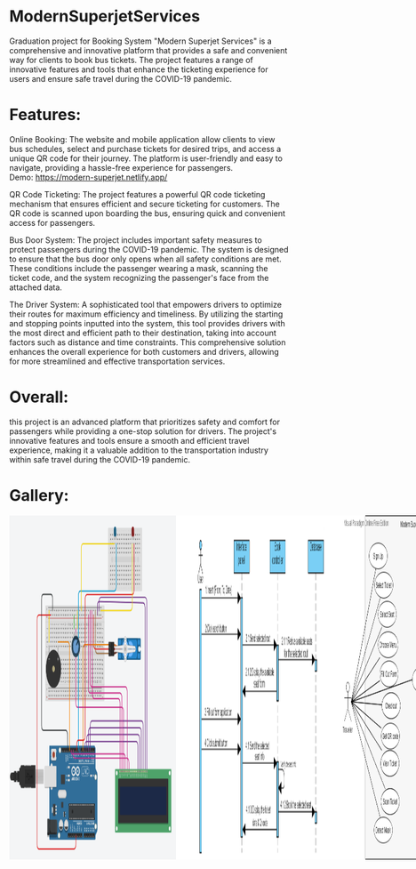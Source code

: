 # ModernSuperjetServices
Graduation project for Booking System "Modern Superjet Services" is a comprehensive and innovative platform that provides a safe and convenient way for clients to book bus tickets. The project features a range of innovative features and tools that enhance the ticketing experience for users and ensure safe travel during the COVID-19 pandemic.

# Features:

Online Booking: The website and mobile application allow clients to view bus schedules, select and purchase tickets for desired trips, and access a unique QR code for their journey. The platform is user-friendly and easy to navigate, providing a hassle-free experience for passengers.
<br>
Demo: https://modern-superjet.netlify.app/

QR Code Ticketing: The project features a powerful QR code ticketing mechanism that ensures efficient and secure ticketing for customers. The QR code is scanned upon boarding the bus, ensuring quick and convenient access for passengers.

Bus Door System: The project includes important safety measures to protect passengers during the COVID-19 pandemic. The system is designed to ensure that the bus door only opens when all safety conditions are met. These conditions include the passenger wearing a mask, scanning the ticket code, and the system recognizing the passenger's face from the attached data.

The Driver System: A sophisticated tool that empowers drivers to optimize their routes for maximum efficiency and timeliness. By utilizing the starting and stopping points inputted into the system, this tool provides drivers with the most direct and efficient path to their destination, taking into account factors such as distance and time constraints. This comprehensive solution enhances the overall experience for both customers and drivers, allowing for more streamlined and effective transportation services.

# Overall:
this project is an advanced platform that prioritizes safety and comfort for passengers while providing a one-stop solution for drivers. The project's innovative features and tools ensure a smooth and efficient travel experience, making it a valuable addition to the transportation industry within safe travel during the COVID-19 pandemic.

# Gallery:
<div style="display:flex;">
<img src="https://github.com/asmaabadran1/ModernSuperjetServices/blob/master/Details/Door%20System.png" width="300">
<img src="https://github.com/asmaabadran1/ModernSuperjetServices/blob/master/Details/sequnce%20diagram.png" width="300">
<img src="https://github.com/asmaabadran1/ModernSuperjetServices/blob/master/Details/use%20case.png" width="300">
<img src="https://github.com/asmaabadran1/ModernSuperjetServices/blob/master/Details/workflow%20embedded.png" width="300">
<img src="https://github.com/asmaabadran1/ModernSuperjetServices/blob/master/Details/workflow%20web-app.png" width="300">
</div>
